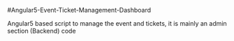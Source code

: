#Angular5-Event-Ticket-Management-Dashboard

Angular5 based script to manage the event and tickets, it is mainly an admin section (Backend) code
